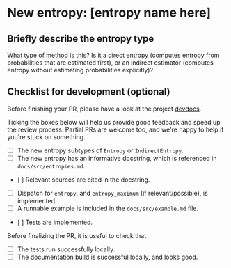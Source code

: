 # New entropy: [entropy name here]

## Briefly describe the entropy type

What type of method is this? Is it a direct entropy (computes entropy from probabilities 
that are estimated first), or an indirect estimator (computes entropy without estimating probabilities explicitly)?

## Checklist for development (optional)

Before finishing your PR, please have a look at the
project [devdocs](https://juliadynamics.github.io/Entropies.jl/dev/devdocs/).

Ticking the boxes below will help us provide good feedback and speed up the review process.
Partial PRs are welcome too, and we're happy to help if you're stuck on something.

- [ ] The new entropy subtypes of `Entropy` or `IndirectEntropy`.
- [ ] The new entropy has an informative docstring, which is referenced in
    `docs/src/entropies.md`.
- [ ] Relevant sources are cited in the docstring.
- [ ] Dispatch for `entropy`, and `entropy_maximum` (if relevant/possible), is implemented.
- [ ] A runnable example is included in the `docs/src/example.md` file.
- [ ] Tests are implemented.

Before finalizing the PR, it is useful to check that

- [ ] The tests run successfully locally.
- [ ] The documentation build is successful locally, and looks good.
